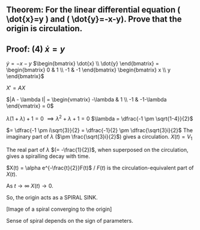 ## Theorem: For the linear differential equation \( \dot{x}=y \) and \( \dot{y}=-x-y). Prove that the origin is circulation.


## Proof: **(4)** $\dot{x} = y$
$\dot{y} = -x - y$
$\begin{bmatrix} \dot{x} \\ \dot{y} \end{bmatrix} = \begin{bmatrix} 0 & 1 \\ -1 & -1 \end{bmatrix} \begin{bmatrix} x \\ y \end{bmatrix}$

$X' = AX$

$|A - \lambda I| = \begin{vmatrix} -\lambda & 1 \\ -1 & -1-\lambda \end{vmatrix} = 0$

$\lambda(1+\lambda) + 1 = 0$
$\implies \lambda^2 + \lambda + 1 = 0$
$\lambda = \dfrac{-1 \pm \sqrt{1-4}}{2}$

$= \dfrac{-1 \pm i\sqrt{3}}{2} = \dfrac{-1}{2} \pm \dfrac{\sqrt{3}i}{2}$
The imaginary part of $\lambda$ ($\pm \frac{\sqrt{3}i}{2}$) gives a circulation. 
$X(t) = V_1$

The real part of $\lambda$ $(= -\frac{1}{2})$, when superposed on the circulation, gives a spiralling decay with time.

$X(t) = \alpha e^{-\frac{t}{2}}F(t)$ / $F(t)$ is the circulation-equivalent part of $X(t)$.

As $t\to \infty$
$X(t) \to 0$.

So, the origin acts as a SPIRAL SINK. 

[Image of a spiral converging to the origin]

Sense of spiral depends on the sign of parameters.

